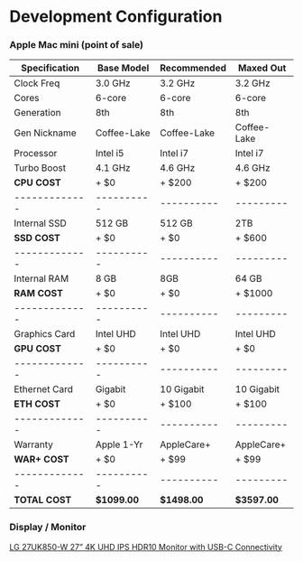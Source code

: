 # Development Configuration

### Apple Mac mini (point of sale)

Specification | Base Model | Recommended | Maxed Out
------------- | ---------- | ----------- | ---------
Clock Freq    | 3.0 GHz    | 3.2 GHz     | 3.2 GHz
Cores         | 6-core     | 6-core      | 6-core
Generation    | 8th        | 8th         | 8th
Gen Nickname  | Coffee-Lake| Coffee-Lake | Coffee-Lake
Processor     | Intel i5   | Intel i7    | Intel i7
Turbo Boost   | 4.1 GHz    | 4.6 GHz     | 4.6 GHz
**CPU COST**  | + $0       | + $200      | + $200
------------- | ---------- | ----------  | --------- 
Internal SSD  | 512 GB     | 512 GB      | 2TB
**SSD COST**  | + $0       | + $0        | + $600
------------- | ---------- | ----------  | ---------
Internal RAM  | 8 GB       | 8GB         | 64 GB
**RAM COST**  | + $0       | + $0        | + $1000
------------- | ---------- | ----------  | ---------
Graphics Card | Intel UHD  | Intel UHD   | Intel UHD
**GPU COST**  | + $0       | + $0        | + $0
------------- | ---------- | ----------  | ---------
Ethernet Card | Gigabit    | 10 Gigabit  | 10 Gigabit
**ETH COST**  | + $0       | + $100      | + $100
------------- | ---------- | ----------  | ---------
Warranty      | Apple 1-Yr | AppleCare+  | AppleCare+
**WAR+ COST** | + $0       | + $99       | + $99
------------- | ---------- | ----------  | ---------
**TOTAL COST**|**$1099.00**|**$1498.00** |**$3597.00**


### Display / Monitor

[LG 27UK850-W 27” 4K UHD IPS HDR10 Monitor with USB-C Connectivity](https://www.amazon.com/gp/product/B078GVTD9N/ref=ox_sc_act_title_5?smid=ATVPDKIKX0DER&psc=1)